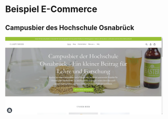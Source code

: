 # Beispiel E-Commerce

## Campusbier des Hochschule Osnabrück

![Screenshot des Campusbier-Webshops (Februar 2020).](<../../../.gitbook/assets/image (19).png>)
